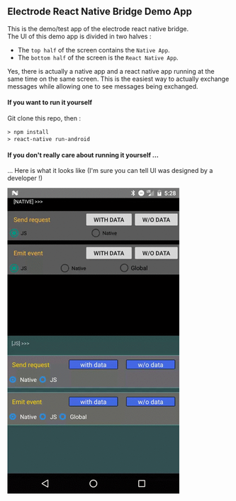 Electrode React Native Bridge Demo App
--------------------------------------

This is the demo/test app of the electrode react native bridge.  
The UI of this demo app is divided in two halves :

- The `top half` of the screen contains the `Native App`.
- The `bottom half` of the screen is the `React Native App`.

Yes, there is actually a native app and a react native app running at the same time on the same screen. This is the easiest way to actually exchange messages while allowing one to see messages being exchanged.

#### If you want to run it yourself

Git clone this repo, then :

```shell
> npm install
> react-native run-android
```

#### If you don't really care about running it yourself ...

... Here is what it looks like (I'm sure you can tell UI was designed by a developer !)

![alt text](bridge_demo.gif)
